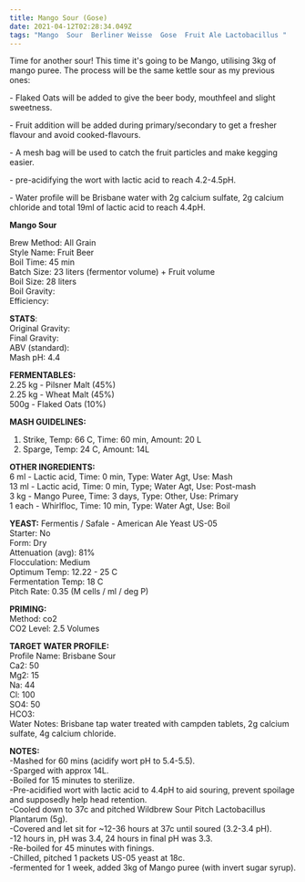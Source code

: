 ```yaml
---
title: Mango Sour (Gose)
date: 2021-04-12T02:28:34.049Z
tags: "Mango  Sour  Berliner Weisse  Gose  Fruit Ale Lactobacillus "
---
```

Time for another sour! This time it's going to be Mango, utilising 3kg of mango puree. The process will be the same kettle sour as my previous ones:

\- Flaked Oats will be added to give the beer body, mouthfeel and slight sweetness. 

\- Fruit addition will be added during primary/secondary to get a fresher flavour and avoid cooked-flavours.

\- A mesh bag will be used to catch the fruit particles and make kegging easier.

\- pre-acidifying the wort with lactic acid to reach 4.2-4.5pH.

\- Water profile will be Brisbane water with 2g calcium sulfate, 2g calcium chloride and total 19ml of lactic acid to reach 4.4pH.

**Mango Sour**

Brew Method: All Grain\
Style Name: Fruit Beer\
Boil Time: 45 min\
Batch Size: 23 liters (fermentor volume) + Fruit volume\
Boil Size: 28 liters\
Boil Gravity:  \
Efficiency:

**STATS**:\
Original Gravity:\
Final Gravity: \
ABV (standard): \
Mash pH: 4.4

**FERMENTABLES:**\
2.25 kg - Pilsner Malt (45%)\
2.25 kg - Wheat Malt (45%)\
500g - Flaked Oats (10%)

**MASH GUIDELINES:**

1. Strike, Temp: 66 C, Time: 60 min, Amount: 20 L
2. Sparge, Temp: 24 C, Amount: 14L

**OTHER INGREDIENTS:**\
6 ml - Lactic acid, Time: 0 min, Type: Water Agt, Use: Mash\
13 ml - Lactic acid, Time: 0 min, Type; Water Agt, Use: Post-mash\
3 kg - Mango Puree, Time: 3 days, Type: Other, Use: Primary\
1 each - Whirlfloc, Time: 10 min, Type: Water Agt, Use: Boil

**YEAST:** Fermentis / Safale - American Ale Yeast US-05\
Starter: No\
Form: Dry\
Attenuation (avg): 81%\
Flocculation: Medium\
Optimum Temp: 12.22 - 25 C\
Fermentation Temp: 18 C\
Pitch Rate: 0.35 (M cells / ml / deg P)

**PRIMING:**\
Method: co2\
CO2 Level: 2.5 Volumes

**TARGET WATER PROFILE:**\
Profile Name: Brisbane Sour\
Ca2: 50\
Mg2: 15\
Na: 44\
Cl: 100\
SO4: 50\
HCO3:\
Water Notes: Brisbane tap water treated with campden tablets, 2g calcium sulfate, 4g calcium chloride.

**NOTES:** \
-Mashed for 60 mins (acidify wort pH to 5.4-5.5).\
-Sparged with approx 14L.\
-Boiled for 15 minutes to sterilize.\
-Pre-acidified wort with lactic acid to 4.4pH to aid souring, prevent spoilage and supposedly help head retention.\
-Cooled down to 37c and pitched Wildbrew Sour Pitch Lactobacillus Plantarum (5g).\
-Covered and let sit for ~12-36 hours at 37c until soured (3.2-3.4 pH).\
-12 hours in, pH was 3.4, 24 hours in final pH was 3.3.\
-Re-boiled for 45 minutes with finings.\
-Chilled, pitched 1 packets US-05 yeast at 18c.\
-fermented for 1 week, added 3kg of Mango puree (with invert sugar syrup).